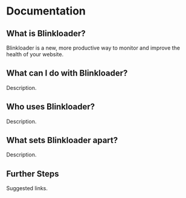 # Documentation

## What is Blinkloader?

Blinkloader is a new, more productive way to monitor and
improve the health of your website.

## What can I do with Blinkloader?

Description.

## Who uses Blinkloader?

Description.

## What sets Blinkloader apart?

Description.

## Further Steps

Suggested links.
